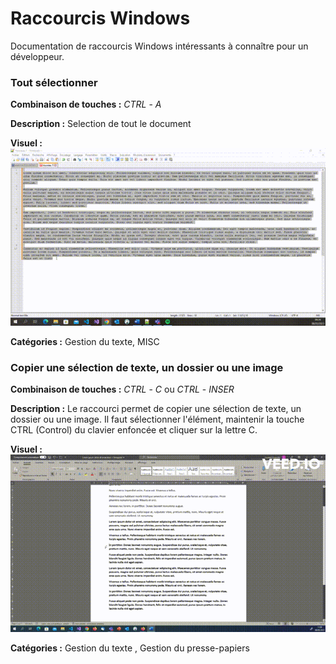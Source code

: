 # Raccourcis Windows

Documentation de raccourcis Windows intéressants à connaître pour un développeur.

### Tout sélectionner

**Combinaison de touches :** *CTRL* - *A*

**Description :** Selection de tout le document

**Visuel :** ![Raccourcis clavier CTRL - A](gifs/CTRL_A.gif)

**Catégories :** Gestion du texte, MISC

### Copier une sélection de texte, un dossier ou une image

**Combinaison de touches :** *CTRL* - *C* ou *CTRL* - *INSER*

**Description :** Le raccourci permet de copier une sélection de texte, un dossier ou une image. Il faut sélectionner l'élément, maintenir la touche CTRL (Control) du clavier enfoncée et cliquer sur la lettre C.

**Visuel :** ![Raccourcis clavier avec Ctrl et Alt](gifs/CTRL_C_OU_CTRL_INSER.gif "Visuel des raccourcis clavier CTRL-C ou CTRL-INSER")

**Catégories :** Gestion du texte , Gestion du presse-papiers

